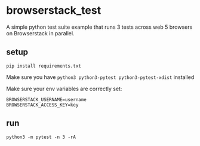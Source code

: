# browserstack_test

A simple python test suite example that runs 3 tests across web 5 browsers on Browserstack in parallel.

## setup

```
pip install requirements.txt
```

Make sure you have `python3 python3-pytest python3-pytest-xdist` installed

Make sure your env variables are correctly set:

```
BROWSERSTACK_USERNAME=username
BROWSERSTACK_ACCESS_KEY=key
```

## run

```
python3 -m pytest -n 3 -rA
```
